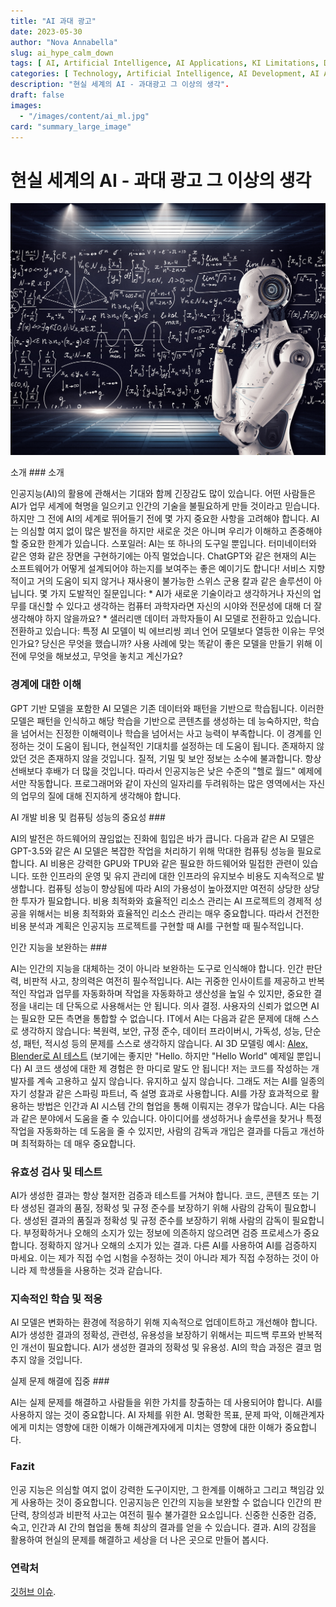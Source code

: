 ```yaml
---
title: "AI 과대 광고"
date: 2023-05-30
author: "Nova Annabella"
slug: ai_hype_calm_down
tags: [ AI, Artificial Intelligence, AI Applications, KI Limitations, Development, Validation, Collaboration, Continuous Learning, Problem Solving ]
categories: [ Technology, Artificial Intelligence, AI Development, AI Applications ]
description: "현실 세계의 AI - 과대광고 그 이상의 생각".
draft: false
images:
  - "/images/content/ai_ml.jpg"
card: "summary_large_image"
---
```




# 현실 세계의 AI - 과대 광고 그 이상의 생각

[![ai_ml](/images/content/ai_ml.jpg)](https://en.wikipedia.org/wiki/Weak_artificial_intelligence)

소개 ### 소개

인공지능(AI)의 활용에 관해서는 기대와 함께 긴장감도 많이 있습니다. 어떤 사람들은 AI가 업무 세계에 혁명을 일으키고 인간의 기술을 불필요하게 만들 것이라고 믿습니다. 하지만 그 전에 AI의 세계로 뛰어들기 전에
몇 가지 중요한 사항을 고려해야 합니다. AI는 의심할 여지 없이 많은 발전을 하지만 새로운 것은 아니며 우리가 이해하고 존중해야 할 중요한 한계가 있습니다. 스포일러: AI는 또 하나의 도구일 뿐입니다.
터미네이터와 같은 영화 같은 장면을 구현하기에는 아직 멀었습니다. ChatGPT와 같은 현재의 AI는 소프트웨어가 어떻게 설계되어야 하는지를 보여주는 좋은 예이기도 합니다! 서비스 지향적이고 거의 도움이 되지 않거나
재사용이 불가능한 스위스 군용 칼과 같은 솔루션이 아닙니다. 몇 가지 도발적인 질문입니다: * AI가 새로운 기술이라고 생각하거나 자신의 업무를 대신할 수 있다고 생각하는 컴퓨터 과학자라면  자신의 시야와
전문성에 대해 더 잘 생각해야 하지 않을까요? * 샐러리맨 데이터 과학자들이 AI 모델로 전환하고 있습니다.  전환하고 있습니다: 특정 AI 모델이 빅 에브리씽 쾨너 언어 모델보다 열등한 이유는 무엇인가요? 당신은
무엇을 했습니까?  사용 사례에 맞는 똑같이 좋은 모델을 만들기 위해 이전에 무엇을 해보셨고, 무엇을 놓치고 계신가요?

### 경계에 대한 이해

GPT 기반 모델을 포함한 AI 모델은 기존 데이터와 패턴을 기반으로 학습됩니다. 이러한 모델은 패턴을 인식하고 해당 학습을 기반으로 콘텐츠를 생성하는 데 능숙하지만, 학습을 넘어서는 진정한 이해력이나 학습을
넘어서는 사고 능력이 부족합니다. 이 경계를 인정하는 것이 도움이 됩니다, 현실적인 기대치를 설정하는 데 도움이 됩니다. 존재하지 않았던 것은 존재하지 않을 것입니다. 질적, 기밀 및 보안 정보는 소수에 불과합니다.
항상 선배보다 후배가 더 많을 것입니다. 따라서 인공지능은 낮은 수준의 "헬로 월드" 예제에서만 작동합니다. 프로그래머와 같이 자신의 일자리를 두려워하는 많은 영역에서는 자신의 업무의 질에 대해 진지하게 생각해야
합니다.

AI 개발 비용 및 컴퓨팅 성능의 중요성 ###

AI의 발전은 하드웨어의 끊임없는 진화에 힘입은 바가 큽니다. 다음과 같은 AI 모델은 GPT-3.5와 같은 AI 모델은 복잡한 작업을 처리하기 위해 막대한 컴퓨팅 성능을 필요로 합니다. AI 비용은 강력한 GPU와
TPU와 같은 필요한 하드웨어와 밀접한 관련이 있습니다. 또한 인프라의 운영 및 유지 관리에 대한 인프라의 유지보수 비용도 지속적으로 발생합니다. 컴퓨팅 성능이 향상됨에 따라 AI의 가용성이 높아졌지만 여전히 상당한
상당한 투자가 필요합니다. 비용 최적화와 효율적인 리소스 관리는 AI 프로젝트의 경제적 성공을 위해서는 비용 최적화와 효율적인 리소스 관리는 매우 중요합니다. 따라서 건전한 비용 분석과 계획은 인공지능 프로젝트를
구현할 때 AI를 구현할 때 필수적입니다.

인간 지능을 보완하는 ###

AI는 인간의 지능을 대체하는 것이 아니라 보완하는 도구로 인식해야 합니다. 인간 판단력, 비판적 사고, 창의력은 여전히 필수적입니다. AI는 귀중한 인사이트를 제공하고 반복적인 작업과 업무를 자동화하며 작업을
자동화하고 생산성을 높일 수 있지만, 중요한 결정을 내리는 데 단독으로 사용해서는 안 됩니다. 의사 결정. 사용자의 신뢰가 없으면 AI는 필요한 모든 측면을 통합할 수 없습니다. IT에서 AI는 다음과 같은 문제에
대해 스스로 생각하지 않습니다: 복원력, 보안, 규정 준수, 데이터 프라이버시, 가독성, 성능, 단순성, 패턴, 적시성 등의 문제를 스스로 생각하지 않습니다. AI 3D 모델링 예시: [Alex, Blender로
AI 테스트](https://www.youtube.com/watch?v=x60zHw_z4NM&t=460s) (보기에는 좋지만 "Hello. 하지만 "Hello World" 예제일 뿐입니다) AI 코드 생성에 대한 제
경험은 한 마디로 말도 안 됩니다! 저는 코드를 작성하는 개발자를 계속 고용하고 싶지 않습니다. 유지하고 싶지 않습니다. 그래도 저는 AI를 일종의 자기 성찰과 같은 스파링 파트너, 즉 설명 효과로 사용합니다.
AI를 가장 효과적으로 활용하는 방법은 인간과 AI 시스템 간의 협업을 통해 이뤄지는 경우가 많습니다. AI는 다음과 같은 분야에서 도움을 줄 수 있습니다. 아이디어를 생성하거나 솔루션을 찾거나 특정 작업을
자동화하는 데 도움을 줄 수 있지만, 사람의 감독과 개입은 결과를 다듬고 개선하며 최적화하는 데 매우 중요합니다.

### 유효성 검사 및 테스트

AI가 생성한 결과는 항상 철저한 검증과 테스트를 거쳐야 합니다. 코드, 콘텐츠 또는 기타 생성된 결과의 품질, 정확성 및 규정 준수를 보장하기 위해 사람의 감독이 필요합니다. 생성된 결과의 품질과 정확성 및 규정
준수를 보장하기 위해 사람의 감독이 필요합니다. 부정확하거나 오해의 소지가 있는 정보에 의존하지 않으려면 검증 프로세스가 중요합니다. 정확하지 않거나 오해의 소지가 있는 결과. 다른 AI를 사용하여 AI를 검증하지
마세요. 이는 제가 직접 수업 시험을 수정하는 것이 아니라 제가 직접 수정하는 것이 아니라 제 학생들을 사용하는 것과 같습니다.

### 지속적인 학습 및 적응

AI 모델은 변화하는 환경에 적응하기 위해 지속적으로 업데이트하고 개선해야 합니다. AI가 생성한 결과의 정확성, 관련성, 유용성을 보장하기 위해서는 피드백 루프와 반복적인 개선이 필요합니다. AI가 생성한 결과의
정확성 및 유용성. AI의 학습 과정은 결코 멈추지 않을 것입니다.

실제 문제 해결에 집중 ###

AI는 실제 문제를 해결하고 사람들을 위한 가치를 창출하는 데 사용되어야 합니다. AI를 사용하지 않는 것이 중요합니다. AI 자체를 위한 AI. 명확한 목표, 문제 파악, 이해관계자에게 미치는 영향에 대한 이해가
이해관계자에게 미치는 영향에 대한 이해가 중요합니다.

### Fazit

인공 지능은 의심할 여지 없이 강력한 도구이지만, 그 한계를 이해하고 그리고 책임감 있게 사용하는 것이 중요합니다. 인공지능은 인간의 지능을 보완할 수 없습니다 인간의 판단력, 창의성과 비판적 사고는 여전히 필수
불가결한 요소입니다. 신중한 신중한 검증, 숙고, 인간과 AI 간의 협업을 통해 최상의 결과를 얻을 수 있습니다. 결과. AI의 강점을 활용하여 현실의 문제를 해결하고 세상을 더 나은 곳으로 만들어 봅시다.

### 연락처

[깃허브 이슈](https://github.com/NovaAnnabella/the_unspoken/issues/new/choose).
